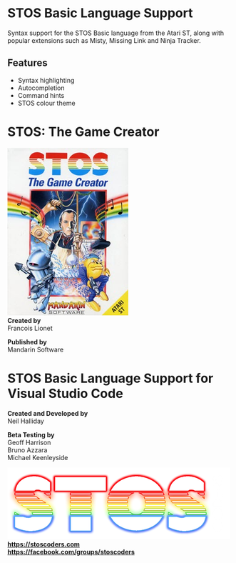 # STOS Basic Language Support
Syntax support for the STOS Basic language from the Atari ST, along with popular extensions such as Misty, Missing Link and Ninja Tracker.  
## Features
- Syntax highlighting
- Autocompletion
- Command hints
- STOS colour theme

# STOS: The Game Creator
![Sample](./images/STOS.jpg)  
**Created by**  
Francois Lionet  

**Published by**  
Mandarin Software    

# STOS Basic Language Support for Visual Studio Code
**Created and Developed by**  
Neil Halliday  
  
**Beta Testing by**  
Geoff Harrison  
Bruno Azzara  
Michael Keenleyside  

![Sample light](./images/STOSCoders-dark.png)  
**https://stoscoders.com**  
**https://facebook.com/groups/stoscoders**      


